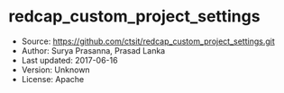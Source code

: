 # redcap_custom_project_settings

* Source: https://github.com/ctsit/redcap_custom_project_settings.git
* Author: Surya Prasanna, Prasad Lanka
* Last updated: 2017-06-16
* Version: Unknown
* License: Apache
